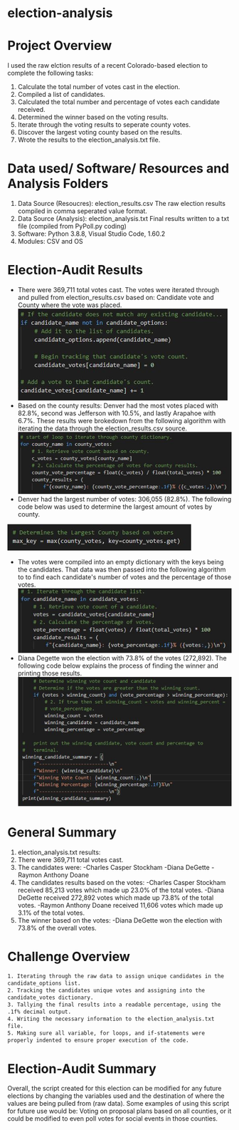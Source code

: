 # election-analysis

# Project Overview
I used the raw elction results of a recent Colorado-based election to complete the following tasks:

1. Calculate the total number of votes cast in the election.
2. Compiled a list of candidates.
3. Calculated the total number and percentage of votes each candidate received.
4. Determined the winner based on the voting results.
5. Iterate through the voting results to seperate county votes.
6. Discover the largest voting county based on the results.
7. Wrote the results to the election_analysis.txt file.

# Data used/ Software/ Resources and Analysis Folders 
1. Data Source (Resoucres): election_results.csv
    The raw election results compiled in comma seperated value format.
2. Data Source (Analysis): election_analysis.txt
    Final results written to a txt file (compiled from PyPoll.py coding)
3. Software:
    Python 3.8.8, Visual Studio Code, 1.60.2
4. Modules:
    CSV and OS

# Election-Audit Results
* There were 369,711 total votes cast. The votes were iterated through and pulled from election_results.csv based on:
Candidate vote and County where the vote was placed.
![votescast](https://github.com/dwest85/election-analysis/blob/main/markdownpics/votescast.JPG)
* Based on the county results: Denver had the most votes placed with 82.8%, second was Jefferson with 10.5%, and lastly Arapahoe with 6.7%. 
These results were brokedown from the following algorithm with iterating the data through the election_results.csv source.
![countyvotesbreakdown](https://github.com/dwest85/election-analysis/blob/main/markdownpics/countyvotesbreakdown.JPG)
* Denver had the largest number of votes: 306,055 (82.8%). The following code below was used to determine the largest amount of votes by county.

![largestcountyvote](https://github.com/dwest85/election-analysis/blob/main/markdownpics/largestcountyvote.JPG)
* The votes were compiled into an empty dictionary with the keys being the candidates. That data was then passed into the following algorithm to 
to find each candidate's number of votes and the percentage of those votes.
![candidatevotebreakdown](https://github.com/dwest85/election-analysis/blob/main/markdownpics/candidatevotebreakdown.JPG) 
* Diana Degette won the election with 73.8% of the votes (272,892). The following code below explains the process of finding the winner and printing those results.
![winnerbreakdwon](https://github.com/dwest85/election-analysis/blob/main/markdownpics/winnerbreakdown.JPG)


# General Summary
1. election_analysis.txt results:
2. There were 369,711 total votes cast.
3. The candidates were:
    -Charles Casper Stockham
    -Diana DeGette
    -Raymon Anthony Doane
4. The candidates results based on the votes:
    -Charles Casper Stockham received 85,213 votes which made up 23.0% of the total votes.
    -Diana DeGette received 272,892 votes which made up 73.8% of the total votes.
    -Raymon Anthony Doane received 11,606 votes which made up 3.1% of the total votes.
5. The winner based on the votes:
    -Diana DeGette won the election with 73.8% of the overall votes.

# Challenge Overview
    1. Iterating through the raw data to assign unique candidates in the candidate_options list.
    2. Tracking the candidates unique votes and assigning into the candidate_votes dictionary.
    3. Tallying the final results into a readable percentage, using the .1f% decimal output.
    4. Writing the necessary information to the election_analysis.txt file.
    5. Making sure all variable, for loops, and if-statements were properly indented to ensure proper execution of the code.


# Election-Audit Summary
Overall, the script created for this election can be modified for any future elections by changing the variables used and the destination of where the values are being pulled from (raw data). Some examples of using this script for future use would be: Voting on proposal plans based on all counties, or it could be modified to even poll votes for social events in those counties.  





